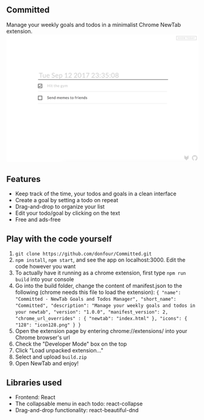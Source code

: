 ## Committed

Manage your weekly goals and todos in a minimalist Chrome NewTab extension.
![Alt text](/demo1.png?raw=true "Minimalist design")

## Features
* Keep track of the time, your todos and goals in a clean interface
* Create a goal by setting a todo on repeat
* Drag-and-drop to organize your list
* Edit your todo/goal by clicking on the text
* Free and ads-free

## Play with the code yourself
1. `git clone https://github.com/donfour/Committed.git`
2. `npm install`, `npm start`, and see the app on localhost:3000. Edit the code however you want
3. To actually have it running as a chrome extension, first type `npm run build` into your console
4. Go into the build folder, change the content of manifest.json to the following (chrome needs this file to load the extension):
`
{
  "name": "Committed - NewTab Goals and Todos Manager",
  "short_name": "Committed",
  "description": "Manage your weekly goals and todos in your newtab",
  "version": "1.0.0",
  "manifest_version": 2,
   "chrome_url_overrides" : {
     "newtab": "index.html"
   },
   "icons": {
    "128": "icon128.png"
  }
}
`
5. Open the extension page by entering chrome://extensions/ into your Chrome browser's url
6. Check the "Developer Mode" box on the top
7. Click "Load unpacked extension..."
8. Select and upload `build.zip`
9. Open NewTab and enjoy!

## Libraries used
* Frontend: React
* The collapsable menu in each todo: react-collapse
* Drag-and-drop functionality: react-beautiful-dnd
